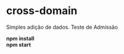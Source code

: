 # cross-domain
Simples adição de dados. Teste de Admissão


<strong>npm install</strong><br>
<strong>npm start</strong>
